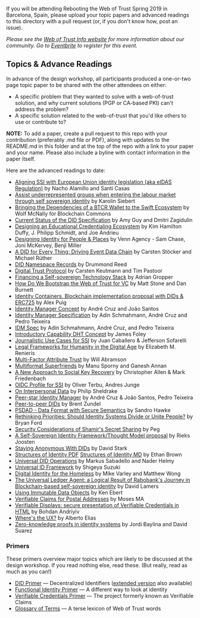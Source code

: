 If you will be attending Rebooting the Web of Trust Spring 2019 in Barcelona, Spain, please upload your topic papers and advanced readings to this directory with a pull request (or, if you don't know how, post an issue).

_Please see the [Web of Trust Info website](http://www.weboftrust.info/) for more information about our community. Go to [Eventbrite](https://www.eventbrite.com/e/rebooting-the-web-of-trust-viii-spring-2019-barcelona-tickets-54843077120) to register for this event._

##  Topics & Advance Readings

In advance of the design workshop, all participants produced a one-or-two page topic paper to be shared with the other attendees on either:

* A specific problem that they wanted to solve with a web-of-trust solution, and why current solutions (PGP or CA-based PKI) can't address the problem?
* A specific solution related to the web-of-trust that you'd like others to use or contribute to?

**NOTE:** To add a paper, create a pull request to this repo with your contribution (preferably .md file or PDF), along with updates to the README.md in this folder and at the top of the repo with a link to your paper and your name. Please also include a byline with contact information in the paper itself.

Here are the advanced readings to date:

* [Aligning SSI with European Union identity legislation (aka eIDAS Regulation)](https://github.com/WebOfTrustInfo/rwot8-barcelona/blob/master/topics-and-advance-readings/Aligning-SSI-with-European-Union-Identity-legislation-eIDAS.md) by Nacho Alamillo and Santi Casas
* [Assist underrepresented groups when entering the labour market through self sovereign identity](https://github.com/WebOfTrustInfo/rwot8-barcelona/blob/master/topics-and-advance-readings/diverse-teams.md) by Karolin Siebert
* [Bringing the Dependencies of a BTCR Wallet to the Swift Ecosystem](https://github.com/WebOfTrustInfo/rwot8-barcelona/blob/master/topics-and-advance-readings/bringing-dependencies-btcr-wallet-to-swift-ecosystem.md) by Wolf McNally for Blockchain Commons
* [Current Status of the DID Specification](https://github.com/WebOfTrustInfo/rwot8-barcelona/blob/master/topics-and-advance-readings/did-spec-current-status.md) by Amy Guy and Dmitri Zagidulin
* [Designing an Educational Credentialing Ecosystem](https://github.com/WebOfTrustInfo/rwot8-barcelona/blob/master/topics-and-advance-readings/educational-credentialing-ecosystem.md) by Kim Hamilton Duffy, J. Philipp Schmidt, and Joe Andrieu
* [Designing Identity for People & Places](https://github.com/WebOfTrustInfo/rwot8-barcelona/blob/master/topics-and-advance-readings/identity-for-people-places.md) by Venn Agency - Sam Chase, Joni McKervey, Benji Miller
* [A DID for Every Thing: Driving Event Data Chain](https://github.com/WebOfTrustInfo/rwot8-barcelona/blob/master/topics-and-advance-readings/A-DID-for-every-thing---Agile-Driving-Data-Chain) by Carsten Stöcker and Michael Rüther
* [DID Namespace Records](https://github.com/WebOfTrustInfo/rwot8-barcelona/blob/master/topics-and-advance-readings/did-namespace-records.md) by Drummond Reed
* [Digital Trust Protocol](https://github.com/WebOfTrustInfo/rwot8-barcelona/blob/master/topics-and-advance-readings/DigitalTrustProtocol.md) by Carsten Keutmann and Tim Pastoor
* [Financing a Self-sovereign Technology Stack](https://github.com/WebOfTrustInfo/rwot8-barcelona/blob/master/topics-and-advance-readings/financing-self-sovereign-stack.md) by Adrian Gropper
* [How Do We Bootstrap the Web of Trust for VC](https://github.com/WebOfTrustInfo/rwot8-barcelona/blob/master/topics-and-advance-readings/bootstrap_web-of-trust_reliance-lifecycle.md) by Matt Stone and Dan Burnett
* [Identity Containers. Blockchain implementation proposal with DIDs & ERC725](https://github.com/WebOfTrustInfo/rwot8-barcelona/blob/master/topics-and-advance-readings/identity-containers.md) by Alex Puig
* [Identity Manager Concept](https://github.com/WebOfTrustInfo/rwot8-barcelona/blob/master/topics-and-advance-readings/idm-concept.md) by André Cruz and João Santos
* [Identity Manager Specification](https://github.com/WebOfTrustInfo/rwot8-barcelona/blob/master/topics-and-advance-readings/idm-spec.md) by Adin Schmahmann, André Cruz and Pedro Teixeira
* [IDM Spec](https://github.com/WebOfTrustInfo/rwot8-barcelona/blob/master/topics-and-advance-readings/idm-spec.md) by Adin Schmahmann, André Cruz, and Pedro Teixeira
* [Introductory Capability DHT Concept](https://github.com/WebOfTrustInfo/rwot8-barcelona/blob/master/topics-and-advance-readings/introductory-capability-dht-concept.md) by James Foley
* [Journalistic Use Cases for SSI](https://github.com/WebOfTrustInfo/rwot8-barcelona/blob/master/topics-and-advance-readings/Journalistic%20use-cases%20for%20SSI:%20%20signatures%2C%20verified%20claims%2C%20and%20canonical-text%20registries) by Juan Caballero & Jefferson Sofarelli
* [Legal Frameworks for Humanity in the Digital Age](https://github.com/WebOfTrustInfo/rwot8-barcelona/blob/master/topics-and-advance-readings/rightsframeworks.md) by Elizabeth M. Renieris
* [Multi-Factor Attribute Trust](https://github.com/WebOfTrustInfo/rwot8-barcelona/blob/master/topics-and-advance-readings/trusting-attributes.md) by Will Abramson
* [Multiformat Superfriends](https://github.com/WebOfTrustInfo/rwot8-barcelona/blob/master/topics-and-advance-readings/multiformat-superfriends.md) by Manu Sporny and Ganesh Annan
* [A New Approach to Social Key Recovery](https://github.com/WebOfTrustInfo/rwot8-barcelona/blob/master/topics-and-advance-readings/social-key-recovery.md) by Christopher Allen & Mark Friedenbach
* [OIDC Profile for SSI](https://github.com/WebOfTrustInfo/rwot8-barcelona/blob/master/topics-and-advance-readings/oidc-profile-for-ssi.md) by Oliver Terbu, Andres Junge
* [On Interpersonal Data](https://github.com/WebOfTrustInfo/rwot8-barcelona/blob/master/topics-and-advance-readings/on-personal-data.md) by Philip Sheldrake
* [Peer-star Identity Manager](https://github.com/WebOfTrustInfo/rwot8-barcelona/blob/master/topics-and-advance-readings/IdentityManager.md) by André Cruz & João Santos, Pedro Teixeira
* [Peer-to-peer DIDs](https://github.com/WebOfTrustInfo/rwot8-barcelona/blob/master/topics-and-advance-readings/P2P-DID.md) by Brent Zundel
* [PSDAD - Data Format with Secure Semantics](https://github.com/WebOfTrustInfo/rwot8-barcelona/blob/master/topics-and-advance-readings/psdad.md) by Sandro Hawke
* [Rethinking Priorities: Should Identity Systems Divide or Unite People?](https://bford.info/2019/02/08/identity/) by Bryan Ford
* [Security Considerations of Shamir's Secret Sharing](https://github.com/WebOfTrustInfo/rwot8-barcelona/blob/master/topics-and-advance-readings/security_shamirs.md) by Peg
* [A Self-Sovereign Identity Framework/Thought Model proposal](https://github.com/WebOfTrustInfo/rwot8-barcelona/blob/master/topics-and-advance-readings/SSI-FrameworkProposal.md) by Rieks Joosten
* [Staying Anonymous With DIDs](https://github.com/WebOfTrustInfo/rwot8-barcelona/blob/master/topics-and-advance-readings/Anonymous_DIDs.md) by David Stark
* [Structures of Identity PDF](https://github.com/WebOfTrustInfo/rwot8-barcelona/blob/master/topics-and-advance-readings/structures_of_identity.pdf)
  [Structures of Identity MD](https://github.com/WebOfTrustInfo/rwot8-barcelona/blob/master/topics-and-advance-readings/structures_of_identity.md) by Ethan Brown
* [Universal DID Operations](https://github.com/WebOfTrustInfo/rwot8-barcelona/blob/master/topics-and-advance-readings/Universal-DID-Operations.md) by Markus Sabadello and Nader Helmy
* [Universal ID Framework](https://github.com/WebOfTrustInfo/rwot8-barcelona/blob/master/topics-and-advance-readings/universal-id-framework.md) by Shigeya Suzuki
* [Digital Identity for the Homeless](https://github.com/WebOfTrustInfo/rwot8-barcelona/blob/master/topics-and-advance-readings/Digital-Identity-for-the-Homeless.md) by Mike Varley and Matthew Wong
* [The Universal Ledger Agent: a Logical Result of Rabobank's Journey in Blockchain-based self-sovereign identity](https://github.com/WebOfTrustInfo/rwot8-barcelona/blob/master/topics-and-advance-readings/universal-ledger-agent.md) by David Lamers
* [Using Immutable Data Objects](https://github.com/WebOfTrustInfo/rwot8-barcelona/blob/master/topics-and-advance-readings/Using-Immutable-Data-Objects.md) by Ken Ebert
* [Verifiable Claims for Postal Addresses](https://github.com/WebOfTrustInfo/rwot8-barcelona/blob/master/topics-and-advance-readings/verifiable-postal-address-claims.md) by Moses MA
* [Verifiable Displays: secure presentation of Verifiable Credentials in HTML](https://github.com/WebOfTrustInfo/rwot8-barcelona/blob/master/topics-and-advance-readings/verifiable-displays-in-HTML.md) by Bohdan Andriyiv
* [Where's the UX?](https://github.com/WebOfTrustInfo/rwot8-barcelona/blob/master/topics-and-advance-readings/did-ux.md) by Alberto Elias
* [Zero-knowledge proofs in identity systems](https://github.com/WebOfTrustInfo/rwot8-barcelona/blob/master/topics-and-advance-readings/Zero-knowledge-Proofs.md) by Jordi Baylina and David Suarez

### Primers

These primers overview major topics which are likely to be discussed
at the design workshop. If you read nothing else, read these. (But
really, read as much as you can!)

* [DID Primer](https://github.com/WebOfTrustInfo/rwot8-barcelona/blob/master/topics-and-advance-readings/did-primer.md) — Decentralized Identifiers ([extended version](https://github.com/WebOfTrustInfo/rwot7-fall2018/blob/master/topics-and-advance-readings/did-primer-extended.md) also available)
* [Functional Identity Primer](https://github.com/WebOfTrustInfo/rwot8-barcelona/blob/master/topics-and-advance-readings/functional-identity-primer.md) — A different way to look at identity
* [Verifiable Credentials Primer](https://github.com/WebOfTrustInfo/rwot8-barcelona/blob/master/topics-and-advance-readings/verifiable-credentials-primer.md) — The project formerly known as Verifiable Claims
* [Glossary of Terms](https://github.com/WebOfTrustInfo/rwot8-barcelona/blob/master/topics-and-advance-readings/glossary-primer.md) — A terse lexicon of Web of Trust words
